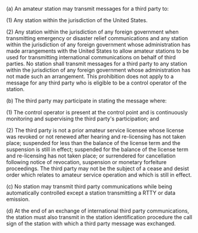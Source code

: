 (a) An amateur station may transmit messages for a third party to:

(1) Any station within the jurisdiction of the United States.

(2) Any station within the jurisdiction of any foreign government when transmitting emergency or disaster relief communications and any station within the jurisdiction of any foreign government whose administration has made arrangements with the United States to allow amateur stations to be used for transmitting international communications on behalf of third parties. No station shall transmit messages for a third party to any station within the jurisdiction of any foreign government whose administration has not made such an arrangement. This prohibition does not apply to a message for any third party who is eligible to be a control operator of the station.

(b) The third party may participate in stating the message where:

(1) The control operator is present at the control point and is continuously monitoring and supervising the third party's participation; and

(2) The third party is not a prior amateur service licensee whose license was revoked or not renewed after hearing and re-licensing has not taken place; suspended for less than the balance of the license term and the suspension is still in effect; suspended for the balance of the license term and re-licensing has not taken place; or surrendered for cancellation following notice of revocation, suspension or monetary forfeiture proceedings. The third party may not be the subject of a cease and desist order which relates to amateur service operation and which is still in effect.

(c) No station may transmit third party communications while being automatically controlled except a station transmitting a RTTY or data emission.

(d) At the end of an exchange of international third party communications, the station must also transmit in the station identification procedure the call sign of the station with which a third party message was exchanged.

